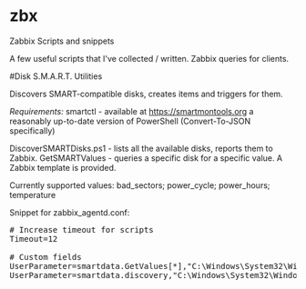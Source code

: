 # zbx
Zabbix Scripts and snippets

A few useful scripts that I've collected / written. Zabbix queries for clients.


#Disk S.M.A.R.T. Utilities


Discovers SMART-compatible disks, creates items and triggers for them.


<I>Requirements:</I>
smartctl - available at https://smartmontools.org
a reasonably up-to-date version of PowerShell (Convert-To-JSON specifically)


DiscoverSMARTDisks.ps1 - lists all the available disks, reports them to Zabbix.
GetSMARTValues - queries a specific disk for a specific value.
A Zabbix template is provided.


Currently supported values:
 bad_sectors; power_cycle; power_hours; temperature
 
 
Snippet for zabbix_agentd.conf:

<pre>
# Increase timeout for scripts
Timeout=12

# Custom fields
UserParameter=smartdata.GetValues[*],"C:\Windows\System32\WindowsPowerShell\v1.0\powershell.exe" -ExecutionPolicy Bypass -File "C:\Program Files\Zabbix\Scripts\GetSMARTValues.ps1" $1 $2
UserParameter=smartdata.discovery,"C:\Windows\System32\WindowsPowerShell\v1.0\powershell.exe" -ExecutionPolicy Bypass -File "C:\Program Files\Zabbix\Scripts\DiscoverSMARTDisks.ps1"</pre>

